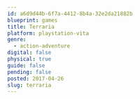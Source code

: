 ```yaml
---
id: a6d9d44b-6f7a-4412-8b4a-32e2da21882b
blueprint: games
title: Terraria
platform: playstation-vita
genre:
  - action-adventure
digital: false
physical: true
guide: false
pending: false
posted: 2017-04-26
slug: terraria
---
```

